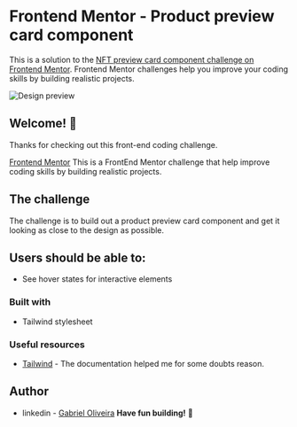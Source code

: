 # Frontend Mentor - Product preview card component

This is a solution to the [NFT preview card component challenge on Frontend Mentor](https://www.frontendmentor.io/challenges/product-preview-card-component-GO7UmttRfa). Frontend Mentor challenges help you improve your coding skills by building realistic projects. 

![Design preview ](https://imgur.com/a/ODYEgce)

## Welcome! 👋

Thanks for checking out this front-end coding challenge.

[Frontend Mentor](https://www.frontendmentor.io) This is a FrontEnd Mentor challenge that help improve coding skills by building realistic projects.


## The challenge

The challenge is to build out a product preview card component and get it looking as close to the design as possible.

## Users should be able to:

- See hover states for interactive elements

### Built with

- Tailwind stylesheet 

### Useful resources

- [Tailwind](https://tailwindcss.com/) - The documentation helped me for some doubts reason. 

## Author

- linkedin - [Gabriel Oliveira](https://www.linkedin.com/in/monteirobiel/)
**Have fun building!** 🚀
